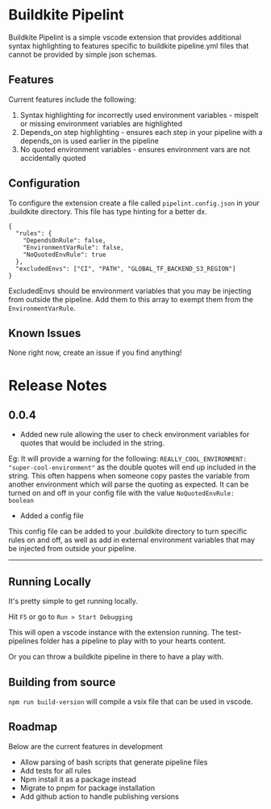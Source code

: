 # Buildkite Pipelint

Buildkite Pipelint is a simple vscode extension that provides additional syntax highlighting to features specific
to buildkite pipeline.yml files that cannot be provided by simple json schemas.

## Features

Current features include the following:

1. Syntax highlighting for incorrectly used environment variables - mispelt or missing environment variables are highlighted
2. Depends_on step highlighting - ensures each step in your pipeline with a depends_on is used earlier in the pipeline
3. No quoted environment variables - ensures environment vars are not accidentally quoted

## Configuration

To configure the extension create a file called `pipelint.config.json` in your .buildkite directory.
This file has type hinting for a better dx.

```
{
  "rules": {
    "DependsOnRule": false,
    "EnvironmentVarRule": false,
    "NoQuotedEnvRule": true
  },
  "excludedEnvs": ["CI", "PATH", "GLOBAL_TF_BACKEND_S3_REGION"]
}
```

ExcludedEnvs should be environment variables that you may be injecting from outside the pipeline. Add them to this array to exempt them from the `EnvironmentVarRule`.


## Known Issues

None right now, create an issue if you find anything!

# Release Notes

## 0.0.4

* Added new rule allowing the user to check environment variables for quotes that would be included in the string.

Eg: It will provide a warning for the following: `REALLY_COOL_ENVIRONMENT: "super-cool-environment"` as the double quotes will end up included in the string.
This often happens when someone copy pastes the variable from another environment which will parse the quoting as expected.
It can be turned on and off in your config file with the value `NoQuotedEnvRule: boolean`

* Added a config file

This config file can be added to your .buildkite directory to turn specific rules on and off, as well as add in external environment variables that may be injected from outside your pipeline.

---

## Running Locally

It's pretty simple to get running locally.

Hit `F5` or go to `Run > Start Debugging`

This will open a vscode instance with the extension running. The test-pipelines folder has a pipeline to play with to your hearts content.

Or you can throw a buildkite pipeline in there to have a play with.

## Building from source

`npm run build-version` will compile a vsix file that can be used in vscode.

## Roadmap

Below are the current features in development

* Allow parsing of bash scripts that generate pipeline files
* Add tests for all rules
* Npm install it as a package instead
* Migrate to pnpm for package installation
* Add github action to handle publishing versions

